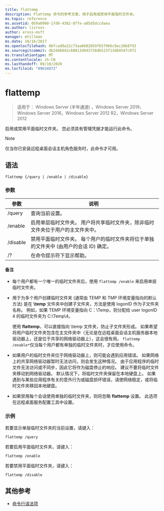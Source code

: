 ```yaml
---
title: flattemp
description: Flattemp 命令的参考文章，用于启用或禁用平面临时文件夹。
ms.topic: reference
ms.assetid: 059a0960-1fd9-4382-87fe-a85d5dccdaea
ms.author: lizross
author: eross-msft
manager: mtillman
ms.date: 10/16/2017
ms.openlocfilehash: 86fcad8a22c73aa8682059f657966c9ac20b8793
ms.sourcegitcommit: db2d46842c68813d043738d6523f13d8454fc972
ms.translationtype: MT
ms.contentlocale: zh-CN
ms.lasthandoff: 09/10/2020
ms.locfileid: "89634872"
---
```

# <a name="flattemp"></a>flattemp

> 适用于： Windows Server (半年通道) ，Windows Server 2019，Windows Server 2016，Windows Server 2012 R2，Windows Server 2012

启用或禁用平面临时文件夹。 您必须具有管理凭据才能运行此命令。

> [!NOTE]
> 仅当你已安装远程桌面会话主机角色服务时，此命令才可用。

## <a name="syntax"></a>语法

```
flattemp {/query | /enable | /disable}
```

### <a name="parameters"></a>参数

| 参数 | 说明 |
| --------- | ----------- |
| /query | 查询当前设置。 |
| /enable | 启用单层临时文件夹。 用户将共享临时文件夹，除非临时文件夹位于用户的主文件夹中。 |
| /disable | 禁用平面临时文件夹。 每个用户的临时文件夹将位于单独的文件夹中 (由用户的会话 ID) 确定。 |
| /? | 在命令提示符下显示帮助。 |

#### <a name="remarks"></a>备注

- 每个用户都有一个唯一的临时文件夹后，使用 `flattemp /enable` 来启用单层临时文件夹。

- 用于为多个用户创建临时文件夹 (通常由 TEMP 和 TMP 环境变量指向的默认方法) 是在 **\temp** 文件夹中创建子文件夹，方法是使用 logonID 作为子文件夹名称。 例如，如果 TEMP 环境变量指向 C：\Temp，则分配给 user logonID 4 的临时文件夹为 C:\Temp\4。

    使用 **flattemp**，可以直接指向 \temp 文件夹，防止子文件夹形成。 如果希望将用户临时文件夹包含在主文件夹中（无论是在远程桌面会话主机服务器本地驱动器上，还是位于共享的网络驱动器上），这会很有用。 `flattemp /enable*`仅当每个用户都有单独的临时文件夹时，才应使用命令。

- 如果用户的临时文件夹位于网络驱动器上，则可能会遇到应用错误。 如果网络上的共享网络驱动器暂时无法访问，则会发生这种情况。 由于应用程序的临时文件无法访问或不同步，因此它将作为磁盘停止的响应。 建议不要将临时文件夹移动到网络驱动器。 默认情况下，将临时文件夹保留在本地硬盘上。 如果遇到与某些应用程序有关的意外行为或磁盘损坏错误，请使网络稳定，或将临时文件夹移回本地硬盘。

- 如果禁用每个会话使用单独的临时文件夹，则将忽略 **flattemp** 设置。 此选项在远程桌面服务配置工具中设置。

### <a name="examples"></a>示例

若要显示单层临时文件夹的当前设置，请键入：

```
flattemp /query
```

若要启用平面临时文件夹，请键入：

```
flattemp /enable
```

若要禁用平面临时文件夹，请键入：

```
flattemp /disable
```

## <a name="additional-references"></a>其他参考

- [命令行语法项](command-line-syntax-key.md)


